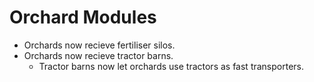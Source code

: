 # Orchard Modules

- Orchards now recieve fertiliser silos.
- Orchards now recieve tractor barns.
  - Tractor barns now let orchards use tractors as fast transporters.
